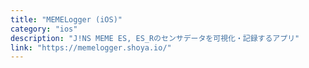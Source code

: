 ```yaml
---
title: "MEMELogger (iOS)"
category: "ios"
description: "J!NS MEME ES, ES_Rのセンサデータを可視化・記録するアプリ"
link: "https://memelogger.shoya.io/"
---
```

